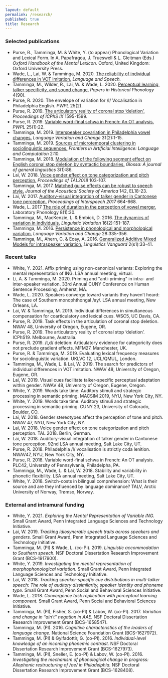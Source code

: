 ```yaml
---
layout: default
permalink: /research/
published: true
title: Research
---
```



### Selected publications

- Purse, R., Tamminga, M. & White, Y. (to appear) Phonological Variation and Lexical Form. In A. Papafragou, J. Trueswell & L. Gleitman (Eds.) *Oxford Handbook of the Mental Lexicon.* Oxford, United Kingdom: Oxford University Press.
- Wade, L., Lai, W. & Tamminga, M. 2020. [The reliability of individual differences in VOT imitation.](https://1ca090aa-13da-4a34-919a-f5f66777e5a3.filesusr.com/ugd/afb247_c15b480d6c4b4751826c18e4e458dc5e.pdf) *Language and Speech.* 
 - Tamminga, M., Wilder, R., Lai, W. & Wade, L. 2020. [Perceptual learning, talker specificity, and sound change.](http://journals.ed.ac.uk/pihph/article/view/4439/6033) *Papers in Historical Phonology* 4(90).
- Purse, R. 2020. The envelope of variation for /l/ Vocalisation in Philadelphia English. *PWPL* 25(2).
- Purse, R. 2019. [The articulatory reality of coronal stop ‘deletion’.](http://intro2psycholing.net/ICPhS/papers/ICPhS_1644.pdf) *Proceedings of ICPhS IX* 1595-1599.
- Purse, R. 2019.  [Variable word-final schwa in French: An OT analysis.](https://repository.upenn.edu/cgi/viewcontent.cgi?article=2057&context=pwpl) *PWPL* 25(1):22.
- Tamminga, M. 2019. [Interspeaker covariation in Philadelphia vowel changes.](https://www.cambridge.org/core/journals/language-variation-and-change/article/interspeaker-covariation-in-philadelphia-vowel-changes/F454B3BBBE7EE5C3FC0ECC0EBD8A10B9) *Language Variation and Change* 31(2):1-15.
- Tamminga, M. 2019. [Sources of microtemporal clustering in sociolinguistic sequences.](https://www.frontiersin.org/articles/10.3389/frai.2019.00010/full) *Frontiers in Artificial Intelligence: Language and Computation* 2:10.
- Tamminga, M. 2018. [Modulation of the following segment effect on English coronal stop deletion by syntactic boundaries.](https://www.glossa-journal.org/articles/10.5334/gjgl.489/) *Glossa: A journal of general linguistics* 3(1):86.
- Lai, W. 2018. [Voice gender effect on tone categorization and pitch perception.](https://www.ling.upenn.edu/~weilai/resources/Lai2018TAL.pdf) *Proceedings of TAL2018* 103-107. 
- Tamminga, M. 2017. [Matched guise effects can be robust to speech style.](https://asa.scitation.org/doi/full/10.1121/1.4990399) *Journal of the Acoustical Society of America* 142, EL18-23.
- Lai, W. 2017. [Auditory-visual integration of talker gender in Cantonese tone perception.](https://www.ling.upenn.edu/~weilai/resources/Lai2017Interspeech.pdf) *Proceedings of Interspeech 2017* 664-668.
- Wade, L. 2017 [The role of duration in the perception of vowel merger.](https://1ca090aa-13da-4a34-919a-f5f66777e5a3.filesusr.com/ugd/afb247_3058eff9340949e1890a66d9ebb97094.pdf) Laboratory Phonology 8(1):30.
- Tamminga, M., MacKenzie, L. & Embick, D. 2016. [The dynamics of variation in individuals.](https://www.jbe-platform.com/content/journals/10.1075/lv.16.2.06tam) *Linguistic Variation* 16(2):151–187.
- Tamminga, M. 2016. [Persistence in phonological and morphological variation.](https://www.cambridge.org/core/journals/language-variation-and-change/article/persistence-in-phonological-and-morphological-variation/555BB46FF7E1D0FB6EA3A94CE0B96351) *Language Variation and Change* 28:335-356.
- Tamminga, M., Ahern, C. & Ecay, A. 2016. [Generalized Additive Mixed Models for intraspeaker variation.](https://www.degruyter.com/view/j/lingvan.2016.2.issue-s1/lingvan-2016-0030/lingvan-2016-0030.xml) *Linguistics Vanguard* 2(s1):33-41.


### Recent talks
- White, Y. 2021. Affix priming using non-canonical variants: Exploring the mental representation of ING. LSA annual meeting, virtual.
- Li, A. & Tamminga, M. 2020. Priming and "anti-priming" in intra- and inter-speaker variation. 33rd Annual CUNY Conference on Human Sentence Processing, Amherst, MA.
- Wade, L. 2020. Speakers converge toward variants they haven’t heard: The case of Southern monophthongal /ay/. LSA annual meeting, New Orleans, LA.
- Lai, W. & Tamminga, M. 2019. Individual differences in simultaneous compensation for coarticulatory and lexical cues. WSC5, UC Davis, CA. 
- Purse, R. 2019. Task effects in the articulation of coronal stop deletion. NWAV 48, University of Oregon, Eugene, OR.
- Purse, R. 2019. The articulatory reality of coronal stop ‘deletion’. ICPhS19. Melbourne, Australia.
- Purse, R. 2019. /t,d/ deletion: Articulatory evidence for categoricity does not preclude gradient effects. MFM27. Manchester, UK.
- Purse, R. & Tamminga, M. 2019. Evaluating lexical frequency measures for sociolinguistic variation. UKLVC 12, UCL/QMUL, London.
- Tamminga, M., Wade, L. & Lai, W. 2019. The search for predictors of individual differences in VOT imitation. NWAV 48, University of Oregon, Eugene, OR.
- Lai, W.  2019. Visual cues facilitate talker-specific perceptual adaptation within gender. NWAV 48, University of Oregon, Eugene, Oregon.
- White, Y. 2019. Words take time: Auditory stimuli and strategic processing in semantic priming. MACSIM 2019, NYU, New York City, NY.
- White, Y. 2019. Words take time: Auditory stimuli and strategic processing in semantic priming. CUNY 23, University of Colorado, Boulder, CO.
- Lai, W. 2018. Gender stereotypes affect the perception of tone and pitch. NWAV 47, NYU, New York City, NY. 
- Lai, W. 2018. Voice gender effect on tone categorization and pitch perception. TAL 2018. Berlin, German.
- Lai, W. 2018. Auditory-visual integration of talker gender in Cantonese tone perception. 92nd LSA annual meeting, Salt Lake City, UT. 
- Purse, R. 2018. Philadelphia /l/ vocalisation is strictly coda lenition. NWAV47, NYU, New York City, NY.
- Purse, R. 2018. Variable word-final schwa in French: An OT analysis. PLC42, University of Pennsylvania, Philadelpha, PA.
- Tamminga, M., Wade, L. & Lai, W. 2018. Stability and variability in phonetic flexibility. LSA annual meeting, Salt Lake City, UT.
- White, Y. 2018. Switch-costs in bilingual comprehension: What is their source and are they influenced by language dominance? TALV, Arctic University of Norway, Trømso, Norway.

### External and intramural funding

- White, Y. 2021. *Exploring the Mental Representation of Variable ING.* Small Grant Award, Penn Integrated Language Sciences and Technology Initiative.
- Lai, W. 2019. *Tracking idiosyncratic speech traits across speakers and genders.* Small Grant Award, Penn Integrated Language Sciences and Technology Initiative.
- Tamminga, M. (PI) & Wade, L. (co-PI). 2019. *Linguistic accommodation to Southern speech.* NSF Doctoral Dissertation Research Improvement Grant (BCS-1917900).  
- White, Y. 2019. *Investigating the mental representation of morphophonological variation.* Small Grant Award, Penn Integrated Language Sciences and Technology Initiative.
- Lai, W. 2018. *Tracking speaker-specific cue distributions in multi-talker speech: The role of auditory dissimilarity, speaker identity and phoneme type.* Small Grant Award, Penn Social and Behavioral Sciences Initiative.
- Wade, L. 2018. *Convergence task replication with perceptual learning component.* Small Grant Award, Penn Social and Behavioral Sciences Initiative.
- Tamminga, M. (PI), Fisher, S. (co-PI) & Labov, W. (co-PI). 2017. *Variation and change in “ain’t” negation in AAE.* NSF Doctoral Dissertation Research Improvement Grant (BCS-1658547). 
- Tamminga, M. (PI). 2016. *Cognitive characteristics of the leaders of language change.* National Science Foundation Grant (BCS-1627972). 
- Tamminga, M. (PI) & Gylfadottir, G. (co-PI). 2016. *Individual-level knowledge of an incoming phonemic contrast.* NSF Doctoral Dissertation Research Improvement Grant (BCS-1627973). 
- Tamminga, M. (PI), Sneller, E. (co-PI) & Labov, W. (co-PI). 2016. *Investigating the mechanism of phonological change in progress: Allophonic restructuring of /ae/ in Philadelphia.* NSF Doctoral Dissertation Research Improvement Grant (BCS-1628408).





